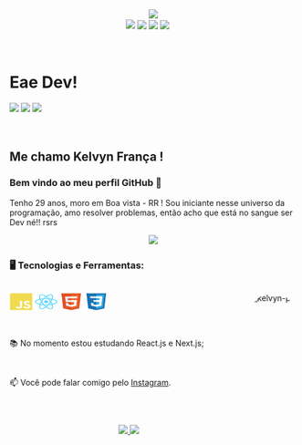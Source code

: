 <div align="center">
<img src="https://i.imgur.com/uGCadOw.png">
 </br>
 <a href="https://instagram.com/kelvyn7franca" target="_blank"><img src="https://img.shields.io/badge/-Instagram-%23E4405F?style=for-the-badge&logo=instagram&logoColor=white" target="_blank"></a>
  <a href = "mailto:kelvynfranca@live.com"><img src="https://img.shields.io/badge/-Gmail-%23333?style=for-the-badge&logo=gmail&logoColor=white" target="_blank"></a>
  <a href="www.linkedin.com/in/kelvyn-frança-72a815228" target="_blank"><img src="https://img.shields.io/badge/-LinkedIn-%230077B5?style=for-the-badge&logo=linkedin&logoColor=white" target="_blank"></a> 
  </div>
  
<img align="right" width="300px" style="margin-top:-20px" src="https://i.imgur.com/HvgVwlK.png">

</br>
</br>

<div dsplay="inline-block">
 
 <h1 align="left">Eae Dev!</h1>
  <a href="https://instagram.com/kelvyn7franca" target="_blank"><img src="https://img.shields.io/badge/-Instagram-%23E4405F?style=for-the-badge&logo=instagram&logoColor=white" target="_blank"></a>
  <a href = "mailto:kelvynfranca@live.com"><img src="https://img.shields.io/badge/-Gmail-%23333?style=for-the-badge&logo=gmail&logoColor=white" target="_blank"></a>
  <a href="www.linkedin.com/in/kelvyn-frança-72a815228" target="_blank"><img src="https://img.shields.io/badge/-LinkedIn-%230077B5?style=for-the-badge&logo=linkedin&logoColor=white" target="_blank"></a> 
</div>





</br>
</br>

## Me chamo Kelvyn França ! 
### Bem vindo ao meu perfil GitHub 👋

Tenho 29 anos, moro em Boa vista - RR ! Sou iniciante nesse universo da programação, amo resolver problemas, então acho que está no sangue ser Dev né!! rsrs

<p align="center">
  <img src="https://super.abril.com.br/wp-content/uploads/2016/09/super_imggato_digitando_0.gif" width="350">
</p>

### 🖥️ Tecnologias e Ferramentas: 
<div style="display: inline_block"><br>
  <img align="center" alt="kelvyn-Js" height="30" width="40" src="https://raw.githubusercontent.com/devicons/devicon/master/icons/javascript/javascript-plain.svg">
  <img align="center" alt="kelvyn-React" height="30" width="40" src="https://raw.githubusercontent.com/devicons/devicon/master/icons/react/react-original.svg">
  <img align="center" alt="kelvyn-HTML" height="30" width="40" src="https://raw.githubusercontent.com/devicons/devicon/master/icons/html5/html5-original.svg">
  <img align="center" alt="kelvyn-CSS" height="30" width="40" src="https://raw.githubusercontent.com/devicons/devicon/master/icons/css3/css3-original.svg">
  

  <img align="right" alt="kelvyn-pic" height="250" style="border-radius:200px;" src="https://i.imgur.com/i76agtW.png">
</div>


</br>
</br>
<div display="inline-block">
 <p align="left">📚 No momento estou estudando React.js e Next.js;</p>
</div>



</br>

📫 Você pode falar comigo pelo [Instagram](https://www.instagram.com/kelvyn7franca).

</br>


##
<div align="center">
  <a href="https://github.com/kelvynfranca">
  <img height="180em" src="https://github-readme-stats.vercel.app/api?username=kelvynfranca&show_icons=true&theme=dracula&include_all_commits=true&count_private=true"/>
  <img height="180em" src="https://github-readme-stats.vercel.app/api/top-langs/?username=kelvynfranca&layout=compact&langs_count=7&theme=dracula"/>
</div>

